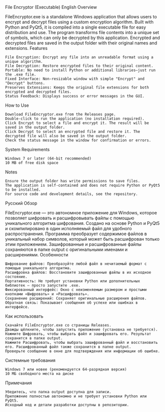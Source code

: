 File Encryptor (Executable)
English
Overview

FileEncryptor.exe is a standalone Windows application that allows users to encrypt and decrypt files using a custom encryption algorithm. Built with Python and PyQt5, it is compiled into a single executable file for easy distribution and use. The program transforms file contents into a unique set of symbols, which can only be decrypted by this application. Encrypted and decrypted files are saved in the output folder with their original names and extensions.
Features

    File Encryption: Encrypt any file into an unreadable format using a unique algorithm.
    File Decryption: Restore encrypted files to their original content.
    Portable: No need to install Python or additional libraries—just run the .exe file.
    Fixed Interface: Non-resizable window with simple "Encrypt" and "Decrypt" buttons.
    Preserves Extensions: Keeps the original file extensions for both encrypted and decrypted files.
    Status Feedback: Displays success or error messages in the GUI.

How to Use

    Download FileEncryptor.exe from the Releases page.
    Double-click to run the application (no installation required).
    Click Encrypt to select a file and encrypt it. The result will be saved in the output folder.
    Click Decrypt to select an encrypted file and restore it. The decrypted file will also be saved in the output folder.
    Check the status message in the window for confirmation or errors.

System Requirements

    Windows 7 or later (64-bit recommended)
    10 MB of free disk space

Notes

    Ensure the output folder has write permissions to save files.
    The application is self-contained and does not require Python or PyQt5 to be installed.
    For source code and development details, see the repository.
Русский
Обзор

FileEncryptor.exe — это автономное приложение для Windows, которое позволяет шифровать и расшифровывать файлы с помощью уникального алгоритма шифрования. Создано на основе Python и PyQt5 и скомпилировано в один исполняемый файл для удобного распространения. Программа преобразует содержимое файлов в уникальный набор символов, который может быть расшифрован только этим приложением. Зашифрованные и расшифрованные файлы сохраняются в папке output с оригинальными именами и расширениями.
Особенности

    Шифрование файлов: Преобразуйте любой файл в нечитаемый формат с помощью уникального алгоритма.
    Расшифровка файлов: Восстановите зашифрованные файлы в их исходное состояние.
    Портативность: Не требует установки Python или дополнительных библиотек — просто запустите .exe.
    Фиксированный интерфейс: Окно с неизменяемым размером и простыми кнопками «Шифровать» и «Расшифровать».
    Сохранение расширений: Сохраняет оригинальные расширения файлов.
    Обратная связь: Показывает сообщения об успехе или ошибках в интерфейсе.

Как использовать

    Скачайте FileEncryptor.exe со страницы Releases.
    Дважды щёлкните, чтобы запустить приложение (установка не требуется).
    Нажмите Шифровать, чтобы выбрать файл и зашифровать его. Результат сохранится в папке output.
    Нажмите Расшифровать, чтобы выбрать зашифрованный файл и восстановить его. Расшифрованный файл также сохранится в папке output.
    Проверьте сообщение в окне для подтверждения или информации об ошибке.

Системные требования

    Windows 7 или новее (рекомендуется 64-разрядная версия)
    10 МБ свободного места на диске

Примечания

    Убедитесь, что папка output доступна для записи.
    Приложение полностью автономно и не требует установки Python или PyQt5.
    Исходный код и детали разработки доступны в репозитории.
    
